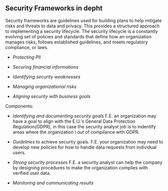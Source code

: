 ## Security Frameworks in depht

Security frameworks are guidelines used for building plans to help mitigate risks and threats to data and privacy. This provides a structured approach to implementing a security lifecycle. The security lifecycle is a constantly evolving set of policies and standards that define how an organization manages risks, follows established guidelines, and meets regulatory compliance, or laws.

* *Protecting PII*

* *Securing financial informations*

* *Identifying security weaknesses*

* *Managing organizational risks*

* *Aligning security with business goals*


Components:

* *Identifying and documenting security goals* F.E. an organization may have a goal to align with the E.U.'s General Data Protection Regulation(GDPR), in this case the security analyst job is to indentify areas where the organization i out of compilance with GDPR.

* *Guidelines* to achieve security goals. F.E. your organization may need to develop new policies for how to handle data requests from individual users.

* *Strong security processes* F.E. a security analyst can help the company by designing procedures to make the organization complies with verified user data.

* *Monitoring and communicating results*
